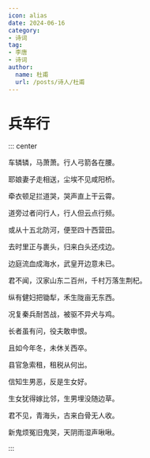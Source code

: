 ```yaml
---
icon: alias
date: 2024-06-16
category:
- 诗词
tag:
- 李唐
- 诗词
author:
  name: 杜甫
  url: /posts/诗人/杜甫
---
```


# 兵车行

<!-- more -->


::: center 

车辚辚，马萧萧。行人弓箭各在腰。

耶娘妻子走相送，尘埃不见咸阳桥。

牵衣顿足拦道哭，哭声直上干云霄。

道旁过者问行人，行人但云点行频。

或从十五北防河，便至四十西营田。

去时里正与裹头，归来白头还戍边。

边庭流血成海水，武皇开边意未已。

君不闻，汉家山东二百州，千村万落生荆杞。

纵有健妇把锄犁，禾生陇亩无东西。

况复秦兵耐苦战，被驱不异犬与鸡。

长者虽有问，役夫敢申恨。

且如今年冬，未休关西卒。

县官急索租，租税从何出。

信知生男恶，反是生女好。

生女犹得嫁比邻，生男埋没随边草。

君不见，青海头，古来白骨无人收。

新鬼烦冤旧鬼哭，天阴雨湿声啾啾。

:::